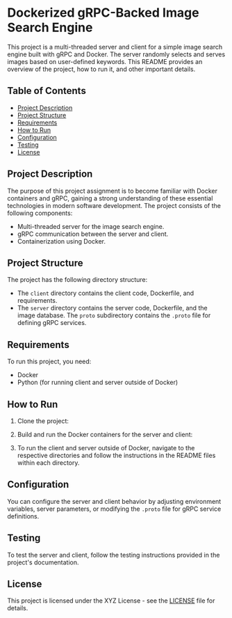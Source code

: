 # Dockerized gRPC-Backed Image Search Engine

This project is a multi-threaded server and client for a simple image search engine built with gRPC and Docker. The server randomly selects and serves images based on user-defined keywords. This README provides an overview of the project, how to run it, and other important details.

## Table of Contents
- [Project Description](#project-description)
- [Project Structure](#project-structure)
- [Requirements](#requirements)
- [How to Run](#how-to-run)
- [Configuration](#configuration)
- [Testing](#testing)
- [License](#license)

## Project Description

The purpose of this project assignment is to become familiar with Docker containers and gRPC, gaining a strong understanding of these essential technologies in modern software development. The project consists of the following components:

- Multi-threaded server for the image search engine.
- gRPC communication between the server and client.
- Containerization using Docker.

## Project Structure

The project has the following directory structure:


- The `client` directory contains the client code, Dockerfile, and requirements.
- The `server` directory contains the server code, Dockerfile, and the image database. The `proto` subdirectory contains the `.proto` file for defining gRPC services.

## Requirements

To run this project, you need:

- Docker
- Python (for running client and server outside of Docker)

## How to Run

1. Clone the project:


2. Build and run the Docker containers for the server and client:


3. To run the client and server outside of Docker, navigate to the respective directories and follow the instructions in the README files within each directory.

## Configuration

You can configure the server and client behavior by adjusting environment variables, server parameters, or modifying the `.proto` file for gRPC service definitions.

## Testing

To test the server and client, follow the testing instructions provided in the project's documentation.

## License

This project is licensed under the XYZ License - see the [LICENSE](LICENSE) file for details.
